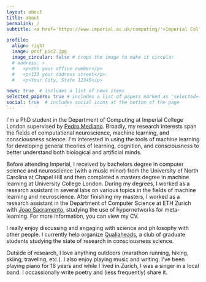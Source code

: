 ```yaml
---
layout: about
title: about
permalink: /
subtitle: <a href='https://www.imperial.ac.uk/computing/'>Imperial College London, Department of Computing</a> #<a href='#'>Affiliations</a>. Address. Contacts. Moto. Etc.

profile:
  align: right
  image: prof_pic2.jpg
  image_circular: false # crops the image to make it circular
  # address: >
  #   <p>555 your office number</p>
  #   <p>123 your address street</p>
  #   <p>Your City, State 12345</p>

news: true  # includes a list of news items
selected_papers: true # includes a list of papers marked as "selected={true}"
social: true  # includes social icons at the bottom of the page
---
```


<!-- I was born and raised in Columbus, Ohio. After enough time in the midwest, I did a bachelors degree in computer science and neuroscience (with a music minor) at the University of North Carolina at Chapel Hill. Deciding I wanted to pursue the field of AI more directly, I went on to do a masters degree in machine learning at University College London. During both degrees, I worked as a research assistant in several labs on various topics in the fields of machine learning and neuroscience. After finishing my masters, I worked as a research assistant at ETH Zurich for a year, studying the use of hypernetworks for meta-learning.  -->

I'm a PhD student in the Department of Computing at Imperial College London supervised by <a href='https://pmediano.gitlab.io/'>Pedro Mediano</a>. Broadly, my research interests span the fields of computational neuroscience, machine learning, and consciousness science. I'm interested in using the tools of machine learning for developing general theories of learning, cognition, and consciousness to better understand both biological and artificial minds.

Before attending Imperial, I received by bachelors degree in computer science and neuroscience (with a music minor) from the University of North Carolina at Chapel Hill and then completed a masters degree in machine learning at University College London. During my degrees, I worked as a research assistant in several labs on various topics in the fields of machine learning and neuroscience. After finishing my masters, I worked as a research assistant in the Department of Computer Science at ETH Zurich with <a href='https://www.joaosacramento.com/'>Joao Sacramento</a>, studying the use of hypernetworks for meta-learning. For more information, you can view my CV.

I really enjoy discussing and engaging with science and philosophy with other people. I currently help organize <a href='https://qualiaheads.github.io/blog/'>Qualiaheads</a>, a club of graduate students studying the state of research in consciousness science.

Outside of research, I love anything outdoors (marathon running, hiking, skiing, traveling, etc.). I also enjoy playing music and writing. I've been playing piano for 18 years and while I lived in Zurich, I was a singer in a local band. I occassionally write poetry and (less frequently) share it.

<!-- Write your biography here. Tell the world about yourself. Link to your favorite [subreddit](http://reddit.com). You can put a picture in, too. The code is already in, just name your picture `prof_pic.jpg` and put it in the `img/` folder.

Put your address / P.O. box / other info right below your picture. You can also disable any these elements by editing `profile` property of the YAML header of your `_pages/about.md`. Edit `_bibliography/papers.bib` and Jekyll will render your [publications page](/al-folio/publications/) automatically.

Link to your social media connections, too. This theme is set up to use [Font Awesome icons](http://fortawesome.github.io/Font-Awesome/) and [Academicons](https://jpswalsh.github.io/academicons/), like the ones below. Add your Facebook, Twitter, LinkedIn, Google Scholar, or just disable all of them. -->

